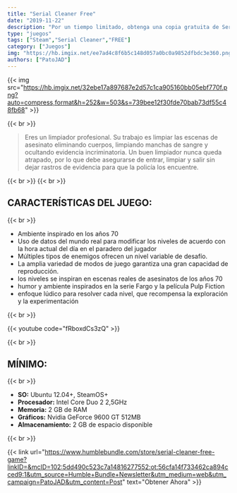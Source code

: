 ```yaml
---
title: "Serial Cleaner Free"
date: "2019-11-22"
description: "Por un tiempo limitado, obtenga una copia gratuita de Serial Cleaner cuando se suscriba al boletín Humble Bundle."
type: "juegos"
tags: ["Steam","Serial Cleaner","FREE"]
category: ["Juegos"]
img: "https://hb.imgix.net/ee7ad4c8f6b5c148d057a0bc0a9852dfbdc3e360.png?auto=compress,format&s=602b439f1f5f8c387bc1d702f4ad23ae"
authors: ["PatoJAD"]
---
```


{{< img src="https://hb.imgix.net/32ebe17a897687e2d57c1ca905160bb05ebf770f.png?auto=compress,format&h=252&w=503&s=739bee12f30fde70bab73df55c48fb68" >}}

{{< br >}}

> Eres un limpiador profesional. Su trabajo es limpiar las escenas de asesinato eliminando cuerpos, limpiando manchas de sangre y ocultando evidencia incriminatoria. Un buen limpiador nunca queda atrapado, por lo que debe asegurarse de entrar, limpiar y salir sin dejar rastros de evidencia para que la policía los encuentre.

{{< br >}}
{{< br >}}

## CARACTERÍSTICAS DEL JUEGO:

{{< br >}}

* Ambiente inspirado en los años 70
* Uso de datos del mundo real para modificar los niveles de acuerdo con la hora actual del día en el paradero del jugador
* Múltiples tipos de enemigos ofrecen un nivel variable de desafío.
* La amplia variedad de modos de juego garantiza una gran capacidad de reproducción.
* los niveles se inspiran en escenas reales de asesinatos de los años 70
* humor y ambiente inspirados en la serie Fargo y la película Pulp Fiction
* enfoque lúdico para resolver cada nivel, que recompensa la exploración y la experimentación

{{< br >}}

{{< youtube code="fRboxdCs3zQ" >}}

{{< br >}}

## MÍNIMO:

{{< br >}}

* **SO:** Ubuntu 12.04+, SteamOS+
* **Procesador:** Intel Core Duo 2 2,5GHz
* **Memoria:** 2 GB de RAM
* **Gráficos:** Nvidia GeForce 9600 GT 512MB
* **Almacenamiento:** 2 GB de espacio disponible

{{< br >}}

{{< link url="https://www.humblebundle.com/store/serial-cleaner-free-game?linkID=&mcID=102:5dd490c523c7a14816277552:ot:56cfa14f733462ca894cced9:1&utm_source=Humble+Bundle+Newsletter&utm_medium=web&utm_campaign=PatoJAD&utm_content=Post" text="Obtener Ahora" >}}
